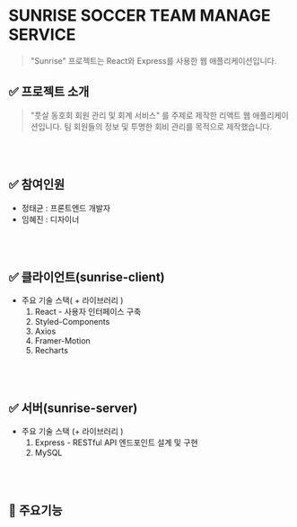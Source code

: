 # SUNRISE SOCCER TEAM MANAGE SERVICE
>"Sunrise" 프로젝트는 React와 Express를 사용한 웹 애플리케이션입니다.

## ✅ 프로젝트 소개
>"풋살 동호회 회원 관리 및 회계 서비스" 를 주제로 제작한 리액트 웹 애플리케이션입니다.
팀 회원들의 정보 및 투명한 회비 관리를 목적으로 제작했습니다.
<br />
<br />

## ✅ 참여인원
 - 정태균 : 프론트엔드 개발자
 - 임혜진 : 디자이너
<br />
<br />

## ✅ 클라이언트(sunrise-client)
 - 주요 기술 스택( + 라이브러리 )
   1. React - 사용자 인터페이스 구축
   2. Styled-Components
   3. Axios
   4. Framer-Motion
   5. Recharts
<br />
<br />

## ✅ 서버(sunrise-server)
  - 주요 기술 스택 (+ 라이브러리 )
    1. Express - RESTful API 엔드포인트 설계 및 구현
    2. MySQL   
<br />
<br />

## 📌 주요기능
